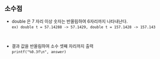 ## 소수점

* double 은 7 자리 이상 숫자는 반올림하여 6자리까지 나타내난다.   
` ex) double t = 57.14288 -> 57.1429, double t = 157.1428 -> 157.143 `
</br>

* 결과 값을 반올림하여 소수 셋째 자리까지 출력   
` printf("%0.3f\n", answer) `
